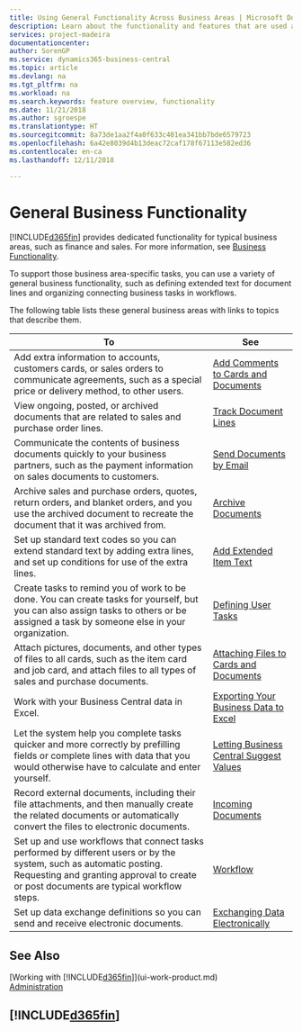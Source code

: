 ```yaml
---
title: Using General Functionality Across Business Areas | Microsoft Docs
description: Learn about the functionality and features that are used across business areas in Business Central .
services: project-madeira
documentationcenter: 
author: SorenGP
ms.service: dynamics365-business-central
ms.topic: article
ms.devlang: na
ms.tgt_pltfrm: na
ms.workload: na
ms.search.keywords: feature overview, functionality
ms.date: 11/21/2018
ms.author: sgroespe
ms.translationtype: HT
ms.sourcegitcommit: 8a73de1aa2f4a0f633c401ea341bb7bde6579723
ms.openlocfilehash: 6a42e8039d4b13deac72caf178f67113e582ed36
ms.contentlocale: en-ca
ms.lasthandoff: 12/11/2018

---
```

# <a name="general-business-functionality"></a>General Business Functionality
[!INCLUDE[d365fin](includes/d365fin_md.md)] provides dedicated functionality for typical business areas, such as finance and sales. For more information, see [Business Functionality](across-business-functionality.md).

To support those business area-specific tasks, you can use a variety of general business functionality, such as defining extended text for document lines and organizing connecting business tasks in workflows.

The following table lists these general business areas with links to topics that describe them.

| To | See |
| --- | --- |
|Add extra information to accounts, customers cards, or sales orders to communicate agreements, such as a special price or delivery method, to other users.|[Add Comments to Cards and Documents](across-how-use-comments.md)|
|View ongoing, posted, or archived documents that are related to sales and purchase order lines.|[Track Document Lines](across-how-to-track-document-lines.md)|
| Communicate the contents of business documents quickly to your business partners, such as the payment information on sales documents to customers. |[Send Documents by Email](ui-how-send-documents-email.md) |
|Archive sales and purchase orders, quotes, return orders, and blanket orders, and you use the archived document to recreate the document that it was archived from.|[Archive Documents](across-how-to-archive-documents.md)|
| Set up standard text codes so you can extend standard text by adding extra lines, and set up conditions for use of the extra lines. |[Add Extended Item Text](ui-how-define-ext-text.md) |
|Create tasks to remind you of work to be done. You can create tasks for yourself, but you can also assign tasks to others or be assigned a task by someone else in your organization.|[Defining User Tasks](across-user-tasks.md)|
|Attach pictures, documents, and other types of files to all cards, such as the item card and job card, and attach files to all types of sales and purchase documents.|[Attaching Files to Cards and Documents](across-attach-document-master-data.md)|
|Work with your Business Central data in Excel.|[Exporting Your Business Data to Excel](about-export-data.md)| 
|Let the system help you complete tasks quicker and more correctly by prefilling fields or complete lines with data that you would otherwise have to calculate and enter yourself.|[Letting Business Central Suggest Values](ui-let-system-suggest-values.md)|
|Record external documents, including their file attachments, and then manually create the related documents or automatically convert the files to electronic documents.|[Incoming Documents](across-income-documents.md)|
|Set up and use workflows that connect tasks performed by different users or by the system, such as automatic posting. Requesting and granting approval to create or post documents are typical workflow steps.|[Workflow](across-workflow.md)|
| Set up data exchange definitions so you can send and receive electronic documents. |[Exchanging Data Electronically](across-data-exchange.md) |

## <a name="see-also"></a>See Also
[Working with [!INCLUDE[d365fin](includes/d365fin_md.md)]](ui-work-product.md)  
[Administration](admin-setup-and-administration.md)

## [!INCLUDE[d365fin](includes/free_trial_md.md)]  

